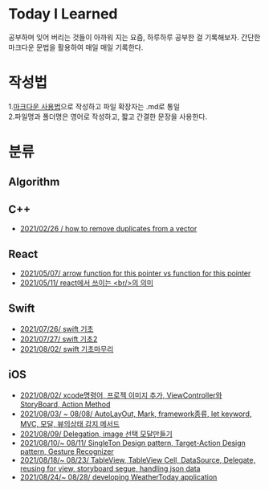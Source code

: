 # Today I Learned
공부하며 잊어 버리는 것들이 아까워 지는 요즘, 하루하루 공부한 걸 기록해보자. 간단한 마크다운 문법을 활용하여 매일 매일 기록한다.
# 작성법 
1.[마크다운 사용법](https://gist.github.com/ihoneymon/652be052a0727ad59601/)으로 작성하고 파일 확장자는 .md로 통일    
2.파일명과 폴더명은 영어로 작성하고, 짧고 간결한 문장을 사용한다.
# 분류
 
## Algorithm

## C++
- [2021/02/26 / how to remove duplicates from a vector](https://github.com/yudonlee/TIL/blob/main/C%2B%2B/2021_02_26.md "C++ STL")

## React
- [2021/05/07/ arrow function for this pointer vs function for this pointer](https://github.com/yudonlee/TIL/blob/main/React/2021_05_07.md "Arrow function this")
- [2021/05/11/ react에서 쓰이는 \<br/>의 의미](https://github.com/yudonlee/TIL/blob/main/React/2021_05_11.md "meaning of \<br />")

## Swift
- [2021/07/26/ swift 기초](https://github.com/yudonlee/TIL/blob/main/Swift/2021_07_26.md "Basic for Swift")
- [2021/07/27/ swift 기초2](https://github.com/yudonlee/TIL/blob/main/Swift/2021_07_27.md "Basic for Swift")
- [2021/08/02/ swift 기초마무리](https://github.com/yudonlee/TIL/blob/main/Swift/2021_08_02.md "Basic for Swift")

## iOS
- [2021/08/02/ xcode명령어, 프로젝 이미지 추가, ViewController와 StoryBoard, Action Method](https://github.com/yudonlee/TIL/blob/main/iOS/2021_08_02.md "basic for iOS, make the music player app")
- [2021/08/03/ ~ 08/08/ AutoLayOut, Mark, framework종류, let keyword, MVC, 모달, 뷰의상태 감지 메서드](https://github.com/yudonlee/TIL/blob/main/iOS/2021_08_03%7E08.md "basic for iOS, make the music player app on ")
- [2021/08/09/ Delegation, image 선택 모달만들기](https://github.com/yudonlee/TIL/blob/main/iOS/2021_08_09.md "basic for iOS, make the music player app on ")
- [2021/08/10/~ 08/11/ SingleTon Design pattern, Target-Action Design pattern, Gesture Recognizer](https://github.com/yudonlee/TIL/blob/main/iOS/2021_08_10%7E11.md "2021/08/10 ~ 08/11")
- [2021/08/18/~ 08/23/ TableView, TableView Cell, DataSource, Delegate, reusing for view, storyboard segue, handling json data ](https://github.com/yudonlee/TIL/blob/main/iOS/2021_08_18%7E23.md "2021/08/18 ~ 08/23")
- [2021/08/24/~ 08/28/ developing WeatherToday application](https://github.com/yudonlee/TIL/blob/main/iOS/2021_08_24%7E28_WeatherTodayApp.md "2021/08/24 ~ 08/28 weatherToday application")

